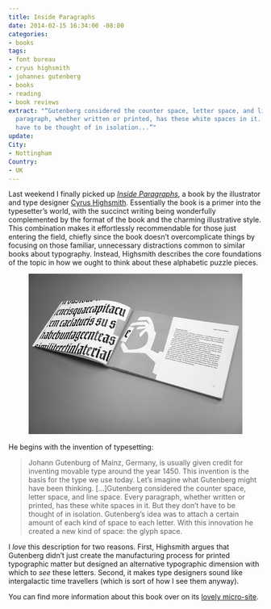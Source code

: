 ```yaml
---
title: Inside Paragraphs
date: 2014-02-15 16:34:00 -08:00
categories:
- books
tags:
- font bureau
- cryus highsmith
- johannes gutenberg
- books
- reading
- book reviews
extract: "“Gutenberg considered the counter space, letter space, and line space. Every
  paragraph, whether written or printed, has these white spaces in it. But they don’t
  have to be thought of in isolation...”"
update: 
City:
- Nottingham
Country:
- UK
---
```


Last weekend I finally picked up *[Inside Paragraphs](http://insideparagraphs.com/)*, a book by the illustrator and type designer [Cyrus Highsmith](http://www.fontbureau.com/people/cyrushighsmith/). Essentially the book is a primer into the typesetter’s world, with the succinct writing being wonderfully complemented by the format of the book and the charming illustrative style. This combination makes it effortlessly recommendable for those just entering the field, chiefly since the book doesn’t overcomplicate things by focusing on those familiar, unnecessary distractions common to similar books about typography. Instead, Highsmith describes the core foundations of the topic in how we ought to think about these alphabetic puzzle pieces.

<figure>
<img alt="A picture showing a spread from Inside Parapgraphs" src="/uploads/inside-paragraphs.jpg" />
</figure>

He begins with the invention of typesetting:

> Johann Gutenburg of Mainz, Germany, is usually given credit for inventing movable type around the year 1450. This invention is the basis for the type we use today. Let’s imagine what Gutenberg might have been thinking. [...]Gutenberg considered the counter space, letter space, and line space. Every paragraph, whether written or printed, has these white spaces in it. But they don’t have to be thought of in isolation. Gutenberg’s idea was to attach a certain amount of each kind of space to each letter. With this innovation he created a new kind of space: the glyph space.

I *love* this description for two reasons. First, Highsmith argues that Gutenberg didn’t just create the manufacturing process for printed typographic matter but designed an alternative typographic dimension with which to *see* these letters. Second, it makes type designers sound like intergalactic time travellers (which is sort of how I see them anyway).

You can find more information about this book over on its [lovely micro-site](http://insideparagraphs.com/).
